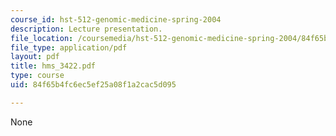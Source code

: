 ```yaml
---
course_id: hst-512-genomic-medicine-spring-2004
description: Lecture presentation.
file_location: /coursemedia/hst-512-genomic-medicine-spring-2004/84f65b4fc6ec5ef25a08f1a2cac5d095_hms_3422.pdf
file_type: application/pdf
layout: pdf
title: hms_3422.pdf
type: course
uid: 84f65b4fc6ec5ef25a08f1a2cac5d095

---
```

None